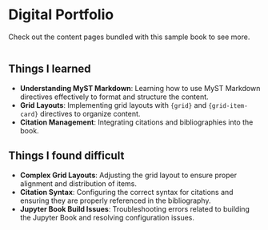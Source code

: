 # Digital Portfolio

Check out the content pages bundled with this sample book to see more.

```{tableofcontents}
```

## Things I learned

- **Understanding MyST Markdown**: Learning how to use MyST Markdown directives effectively to format and structure the content.
- **Grid Layouts**: Implementing grid layouts with `{grid}` and `{grid-item-card}` directives to organize content.
- **Citation Management**: Integrating citations and bibliographies into the book.

## Things I found difficult

- **Complex Grid Layouts**: Adjusting the grid layout to ensure proper alignment and distribution of items.
- **Citation Syntax**: Configuring the correct syntax for citations and ensuring they are properly referenced in the bibliography.
- **Jupyter Book Build Issues**: Troubleshooting errors related to building the Jupyter Book and resolving configuration issues.
